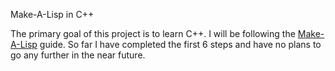 Make-A-Lisp in C++

The primary goal of this project is to learn C++. I will be following the [Make-A-Lisp](https://github.com/kanaka/mal/blob/master/process/guide.md) guide. So far I have completed the first 6 steps and have no plans to go any further in the near future. 
